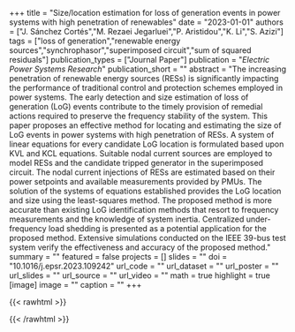 +++
title = "Size/location estimation for loss of generation events in power systems with high penetration of renewables"
date = "2023-01-01"
authors = ["J. Sánchez Cortés","M. Rezaei Jegarluei","P. Aristidou","K. Li","S. Azizi"]
tags = ["loss of generation","renewable energy sources","synchrophasor","superimposed circuit","sum of squared residuals"]
publication_types = ["Journal Paper"]
publication = "_Electric Power Systems Research_"
publication_short = ""
abstract = "The increasing penetration of renewable energy sources (RESs) is significantly impacting the performance of traditional control and protection schemes employed in power systems. The early detection and size estimation of loss of generation (LoG) events contribute to the timely provision of remedial actions required to preserve the frequency stability of the system. This paper proposes an effective method for locating and estimating the size of LoG events in power systems with high penetration of RESs. A system of linear equations for every candidate LoG location is formulated based upon KVL and KCL equations. Suitable nodal current sources are employed to model RESs and the candidate tripped generator in the superimposed circuit. The nodal current injections of RESs are estimated based on their power setpoints and available measurements provided by PMUs. The solution of the systems of equations established provides the LoG location and size using the least-squares method. The proposed method is more accurate than existing LoG identification methods that resort to frequency measurements and the knowledge of system inertia. Centralized under-frequency load shedding is presented as a potential application for the proposed method. Extensive simulations conducted on the IEEE 39-bus test system verify the effectiveness and accuracy of the proposed method."
summary = ""
featured = false
projects = []
slides = ""
doi = "10.1016/j.epsr.2023.109242"
url_code = ""
url_dataset = ""
url_poster = ""
url_slides = ""
url_source = ""
url_video = ""
math = true
highlight = true
[image]
image = ""
caption = ""
+++

{{< rawhtml >}}
<div data-badge-details="right" data-badge-type="medium-donut" data-doi="10.1016/j.epsr.2023.109242" data-hide-no-mentions="true" class="altmetric-embed"></div>
{{< /rawhtml >}}
